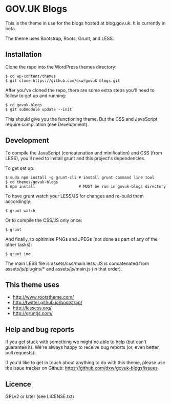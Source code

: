 GOV.UK Blogs
============

This is the theme in use for the blogs hosted at blog.gov.uk. It is currently in beta.

The theme uses Bootstrap, Roots, Grunt, and LESS.


## Installation

Clone the repo into the WordPress themes directory:

    $ cd wp-content/themes
    $ git clone https://github.com/dxw/govuk-blogs.git

After you've cloned the repo, there are some extra steps you'll need to follow to get up and running:

    $ cd govuk-blogs
    $ git submodule update --init

This should give you the functioning theme. But the CSS and JavaScript require compilation (see Development).


## Development

To compile the JavaScript (concatenation and minification) and CSS (from LESS), you'll need to install grunt and this project's dependencies.

To get set up:

    $ sudo npm install -g grunt-cli # install grunt command line tool
    $ cd themes/govuk-blogs
    $ npm install                   # MUST be run in govuk-blogs directory

To have grunt watch your LESS/JS for changes and re-build them accordingly:

    $ grunt watch

Or to compile the CSS/JS only once:

    $ grunt

And finally, to opitimise PNGs and JPEGs (not done as part of any of the other tasks):

    $ grunt img

The main LESS file is assets/css/main.less. JS is concatenated from assets/js/plugins/\* and assets/js/main.js (in that order).


## This theme uses

* http://www.rootstheme.com/
* http://twitter.github.io/bootstrap/
* http://lesscss.org/
* http://gruntjs.com/


## Help and bug reports

If you get stuck with something we might be able to help (but can't guarantee it). We're always happy to receive bug reports (or, even better, pull requests).

If you'd like to get in touch about anything to do with this theme, please use the issue tracker on Github: https://github.com/dxw/govuk-blogs/issues


## Licence

GPLv2 or later (see LICENSE.txt)
